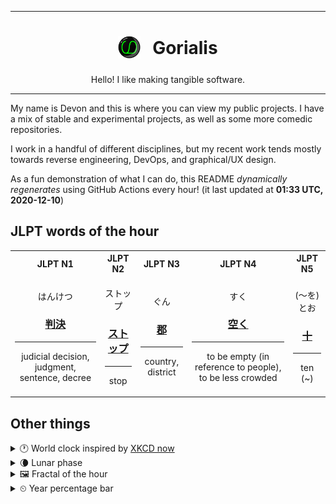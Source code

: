 ***

<h1 align="center">
<sub>
    <img src="readme/resources/avatar.png" height="36">
</sub>
&nbsp;
Gorialis
</h1>
<p align="center">
Hello! I like making tangible software.
</p>

***

My name is Devon and this is where you can view my public projects. I have a mix of stable and experimental projects, as well as some more comedic repositories.

I work in a handful of different disciplines, but my recent work tends mostly towards reverse engineering, DevOps, and graphical/UX design.

As a fun demonstration of what I can do, this README *dynamically regenerates* using GitHub Actions every hour! (it last updated at **01:33 UTC, 2020-12-10**)

<h2>JLPT words of the hour</h2>
<table>
    <tr>
        <th>JLPT N1</th>
        <th>JLPT N2</th>
        <th>JLPT N3</th>
        <th>JLPT N4</th>
        <th>JLPT N5</th>
    </tr>
    <tr>
        <td>
            <p align="center">はんけつ</p>
            <h3 align="center"><b><a href="https://jisho.org/search/%E5%88%A4%E6%B1%BA">判決</a></b></h3>
            <hr>
            <p align="center">judicial decision,<wbr> judgment,<wbr> sentence,<wbr> decree</p>
        </td>
        <td>
            <p align="center">ストップ</p>
            <h3 align="center"><b><a href="https://jisho.org/search/%E3%82%B9%E3%83%88%E3%83%83%E3%83%97">ストップ</a></b></h3>
            <hr>
            <p align="center">stop</p>
        </td>
        <td>
            <p align="center">ぐん</p>
            <h3 align="center"><b><a href="https://jisho.org/search/%E9%83%A1">郡</a></b></h3>
            <hr>
            <p align="center">country,<wbr> district</p>
        </td>
        <td>
            <p align="center">すく</p>
            <h3 align="center"><b><a href="https://jisho.org/search/%E7%A9%BA%E3%81%8F">空く</a></b></h3>
            <hr>
            <p align="center">to be empty (in reference to people),<wbr> to be less crowded</p>
        </td>
        <td>
            <p align="center">(〜を) とお</p>
            <h3 align="center"><b><a href="https://jisho.org/search/%E5%8D%81">十</a></b></h3>
            <hr>
            <p align="center">ten (~)</p>
        </td>
    </tr>
</table>

<h2>Other things</h2>
<details>
<summary>🕐  World clock inspired by <a href="https://xkcd.com/now">XKCD now</a></summary>

> <img src="generated/now.png" width="512">

</details>
<details>
<summary>🌘 Lunar phase</summary>

The moon is approximately 86.42% through its phase (Waning Crescent).

</details>
<details>
<summary>&#x1f5bc; Fractal of the hour</summary>

> <img src="generated/fractal.png" width="512">

</details>
<details>
<summary>&#x23f2; Year percentage bar</summary>
<pre><code>2020 [██████████████████▁▁] 94.01%</code></pre>
</details>
